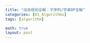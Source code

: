 ```yaml
---
title: "动态规划全解：子序列/字串DP全解"
categories: [01_Algorithms]
tags: [algorithm]

math: true
layout: post
---
```




